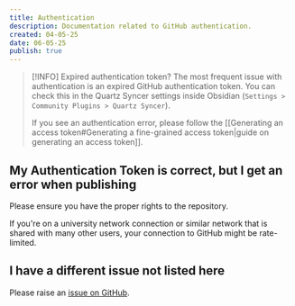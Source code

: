 ```yaml
---
title: Authentication
description: Documentation related to GitHub authentication.
created: 04-05-25
date: 06-05-25
publish: true
---
```


> [!INFO] Expired authentication token?
> The most frequent issue with authentication is an expired GitHub authentication token. You can check this in the Quartz Syncer settings inside Obsidian (`Settings > Community Plugins > Quartz Syncer`).
>
> If you see an authentication error, please follow the [[Generating an access token#Generating a fine-grained access token|guide on generating an access token]].

## My Authentication Token is correct, but I get an error when publishing

Please ensure you have the proper rights to the repository.

If you're on a university network connection or similar network that is shared with many other users, your connection to GitHub might be rate-limited.

## I have a different issue not listed here

Please raise an [issue on GitHub](https://github.com/saberzero1/quartz-syncer/issues).
